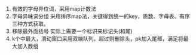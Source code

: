 1. 有效的字母异位词，采用map计数法
2. 字母异味词分组 采用排序map法，关键得到统一的key，质数、字母表、有序三种方式获取。
3. 移除最外面括号 实际上需要一个标识来标记头(和尾)
4. k个中最大，滑动窗口采用双端队列，超过则删除头，pk加入尾部，满足将最大加入数组
